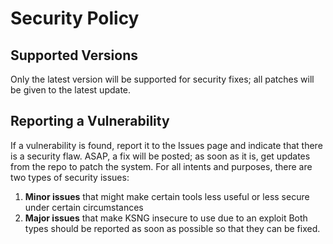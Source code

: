 # Security Policy

## Supported Versions

Only the latest version will be supported for security fixes; all patches will be given to the latest update.

## Reporting a Vulnerability

If a vulnerability is found, report it to the Issues page and indicate that there is a security flaw. ASAP, a fix will be posted; as soon as it is, get updates from the repo to patch the system.
For all intents and purposes, there are two types of security issues:
 1. **Minor issues** that might make certain tools less useful or less secure under certain circumstances
 2. **Major issues** that make KSNG insecure to use due to an exploit
Both types should be reported as soon as possible so that they can be fixed.
